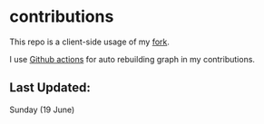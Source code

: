# contributions

This repo is a client-side usage of my [fork](https://github.com/pustovitDmytro/awesome-contributions).

I use [Github actions](https://docs.github.com/en/actions) for auto rebuilding graph in my contributions.

## Last Updated:

Sunday (19 June)
